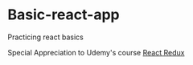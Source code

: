 # Basic-react-app

Practicing react basics

Special Appreciation to Udemy's course [React Redux](https://www.udemy.com/course/react-the-complete-guide-incl-redux/)
